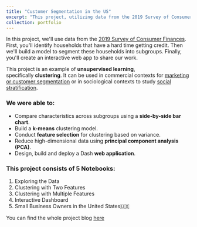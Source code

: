 ```yaml
---
title: "Customer Segmentation in the US"
excerpt: "This project, utilizing data from the 2019 Survey of Consumer Finances and employing unsupervised learning techniques, aims to identify and segment households struggling to access credit. The business case extends to various sectors: financial services can tailor products, marketing can target specific consumer segments, credit scoring can become more precise, policymakers can enhance financial inclusion initiatives, and social researchers can gain insights into socioeconomic disparities. Ultimately, this project has the potential to improve financial access, customer engagement, and informed decision-making across industries while addressing the challenges faced by underserved households.<br/><p align='center'><img src='/images/Customer Segmentation.jpeg' width='400px' style='display: block; margin: 0 auto;'></p>"
collection: portfolio
---
```


In this project, we'll use data from the [2019 Survey of Consumer Finances](https://www.federalreserve.gov/econres/scfindex.htm). First, you'll identify households that have a hard time getting credit. Then we'll build a model to segment these households into subgroups. Finally, you'll create an interactive web app to share our work.

This project is an example of **unsupervised learning**, specifically **clustering**. It can be used in commercial contexts for [marketing or customer segmentation](https://en.wikipedia.org/wiki/Market_segmentation) or in sociological contexts to study [social stratification](https://en.wikipedia.org/wiki/Social_stratification).

### We were able to:      
- Compare characteristics across subgroups using a **side-by-side bar chart**.
- Build a **k-means** clustering model.
- Conduct **feature selection** for clustering based on variance.
- Reduce high-dimensional data using **principal component analysis (PCA)**.
- Design, build and deploy a Dash **web application**.

### This project consists of 5 Notebooks:
1. Exploring the Data
2. Clustering with Two Features
3. Clustering with Multiple Features
4. Interactive Dashboard
5. Small Business Owners in the United States🇺🇸

You can find the whole project blog [here](https://www.notion.so/Project_6-8362f47d1b7f4b698f1a576c70d49307)
